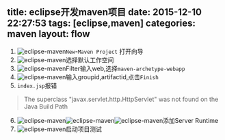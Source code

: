 title: eclipse开发maven项目
date: 2015-12-10 22:27:53
tags: [eclipse,maven]
categories: maven
layout: flow
---

1. ![eclipse-maven](http://7xlbo3.com1.z0.glb.clouddn.com/2015/12/11/eclipse-maven-1.png)`New`-`Maven Project` 打开向导
2. ![eclipse-maven](http://7xlbo3.com1.z0.glb.clouddn.com/2015/12/11/eclipse-maven-2.png)选择默认工作空间
3. ![eclipse-maven](http://7xlbo3.com1.z0.glb.clouddn.com/2015/12/11/eclipse-maven-3.png)Filter输入web,选择`maven-archetype-webapp`
4. ![eclipse-maven](http://7xlbo3.com1.z0.glb.clouddn.com/2015/12/11/eclipse-maven-4.png)输入groupid,artifactid,点击`Finish`
5. `index.jsp`报错
>The superclass "javax.servlet.http.HttpServlet" was not found on the Java Build Path
6. ![eclipse-maven](http://7xlbo3.com1.z0.glb.clouddn.com/2015/12/11/eclipse-maven-5.png)![eclipse-maven](http://7xlbo3.com1.z0.glb.clouddn.com/2015/12/11/eclipse-maven-6.png)![eclipse-maven](http://7xlbo3.com1.z0.glb.clouddn.com/2015/12/11/eclipse-maven-7.png)添加Server Runtime
7. ![eclipse-maven](http://7xlbo3.com1.z0.glb.clouddn.com/2015/12/11/eclipse-maven-8.png)启动项目测试



